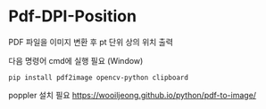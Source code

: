 # Pdf-DPI-Position
PDF 파일을 이미지 변환 후 pt 단위 상의 위치 출력

다음 명령어 cmd에 실행 필요 (Window) 
```
pip install pdf2image opencv-python clipboard
```

poppler 설치 필요
https://wooiljeong.github.io/python/pdf-to-image/
